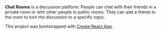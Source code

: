 **Chat Rooms** is a discussion platform. People can chat with their friends in a private room or with other people in public rooms. They can add a theme to the room to turn the discussion to a specific topic.

This project was bootstrapped with [Create React App](https://github.com/facebook/create-react-app).
